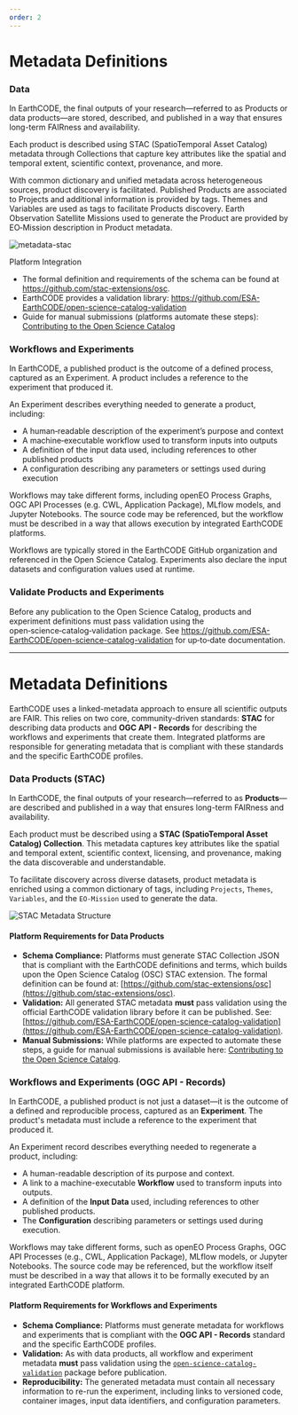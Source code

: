 ```yaml
---
order: 2
---
```


# Metadata Definitions

### Data
In EarthCODE, the final outputs of your research—referred to as Products or data products—are stored, described, and published in a way that ensures long-term FAIRness and availability.

Each product is described using STAC (SpatioTemporal Asset Catalog) metadata through Collections that capture key attributes like the spatial and temporal extent, scientific context, provenance, and more.

With common dictionary and unified metadata across heterogeneous sources, product discovery is facilitated. Published Products are associated to Projects and additional information is provided by tags. Themes and Variables are used as tags to facilitate Products discovery. Earth Observation Satellite Missions used to generate the Product are provided by EO‑Mission description in Product metadata.

![metadata-stac](https://github.com/EOEPCA/open-science-catalog-metadata/assets/120453810/71b8e8a7-9a86-491b-ae54-1fb4de9ccf32)

Platform Integration
- The formal definition and requirements of the schema can be found at https://github.com/stac-extensions/osc.
- EarthCODE provides a validation library: https://github.com/ESA-EarthCODE/open-science-catalog-validation
- Guide for manual submissions (platforms automate these steps): [Contributing to the Open Science Catalog](../../Technical%20Documentation/Open%20Science%20Catalog/Contributing%20to%20the%20Open%20Science%20Catalog.md)

### Workflows and Experiments
In EarthCODE, a published product is the outcome of a defined process, captured as an Experiment. A product includes a reference to the experiment that produced it.

An Experiment describes everything needed to generate a product, including:
- A human‑readable description of the experiment’s purpose and context
- A machine‑executable workflow used to transform inputs into outputs
- A definition of the input data used, including references to other published products
- A configuration describing any parameters or settings used during execution

Workflows may take different forms, including openEO Process Graphs, OGC API Processes (e.g. CWL, Application Package), MLflow models, and Jupyter Notebooks. The source code may be referenced, but the workflow must be described in a way that allows execution by integrated EarthCODE platforms.

Workflows are typically stored in the EarthCODE GitHub organization and referenced in the Open Science Catalog. Experiments also declare the input datasets and configuration values used at runtime.

### Validate Products and Experiments
Before any publication to the Open Science Catalog, products and experiment definitions must pass validation using the open‑science‑catalog‑validation package. See https://github.com/ESA-EarthCODE/open-science-catalog-validation for up‑to‑date documentation.


---



# Metadata Definitions

EarthCODE uses a linked-metadata approach to ensure all scientific outputs are FAIR. This relies on two core, community-driven standards: **STAC** for describing data products and **OGC API - Records** for describing the workflows and experiments that create them. Integrated platforms are responsible for generating metadata that is compliant with these standards and the specific EarthCODE profiles.

### Data Products (STAC)

In EarthCODE, the final outputs of your research—referred to as **Products**—are described and published in a way that ensures long-term FAIRness and availability.

Each product must be described using a **STAC (SpatioTemporal Asset Catalog) Collection**. This metadata captures key attributes like the spatial and temporal extent, scientific context, licensing, and provenance, making the data discoverable and understandable.

To facilitate discovery across diverse datasets, product metadata is enriched using a common dictionary of tags, including `Projects`, `Themes`, `Variables`, and the `EO-Mission` used to generate the data.

![STAC Metadata Structure](https://github.com/EOEPCA/open-science-catalog-metadata/assets/120453810/71b8e8a7-9a86-491b-ae54-1fb4de9ccf32)

#### Platform Requirements for Data Products
- **Schema Compliance:** Platforms must generate STAC Collection JSON that is compliant with the EarthCODE definitions and terms, which builds upon the Open Science Catalog (OSC) STAC extension. The formal definition can be found at: [https://github.com/stac-extensions/osc](https://github.com/stac-extensions/osc).
- **Validation:** All generated STAC metadata **must** pass validation using the official EarthCODE validation library before it can be published. See: [https://github.com/ESA-EarthCODE/open-science-catalog-validation](https://github.com/ESA-EarthCODE/open-science-catalog-validation).
- **Manual Submissions:** While platforms are expected to automate these steps, a guide for manual submissions is available here: [Contributing to the Open Science Catalog](../../Technical%20Documentation/Open%20Science%20Catalog/Contributing%20to%20the%20Open%20Science%20Catalog.md).

### Workflows and Experiments (OGC API - Records)

In EarthCODE, a published product is not just a dataset—it is the outcome of a defined and reproducible process, captured as an **Experiment**. The product's metadata must include a reference to the experiment that produced it.

An Experiment record describes everything needed to regenerate a product, including:
- A human-readable description of its purpose and context.
- A link to a machine-executable **Workflow** used to transform inputs into outputs.
- A definition of the **Input Data** used, including references to other published products.
- The **Configuration** describing parameters or settings used during execution.

Workflows may take different forms, such as openEO Process Graphs, OGC API Processes (e.g., CWL, Application Package), MLflow models, or Jupyter Notebooks. The source code may be referenced, but the workflow itself must be described in a way that allows it to be formally executed by an integrated EarthCODE platform.

#### Platform Requirements for Workflows and Experiments
- **Schema Compliance:** Platforms must generate metadata for workflows and experiments that is compliant with the **OGC API - Records** standard and the specific EarthCODE profiles.
- **Validation:** As with data products, all workflow and experiment metadata **must** pass validation using the [`open-science-catalog-validation`](https://github.com/ESA-EarthCODE/open-science-catalog-validation) package before publication.
- **Reproducibility:** The generated metadata must contain all necessary information to re-run the experiment, including links to versioned code, container images, input data identifiers, and configuration parameters.
